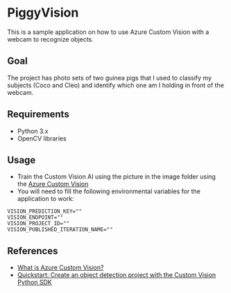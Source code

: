 # PiggyVision

This is a sample application on how to use Azure Custom Vision with a webcam to recognize objects.

## Goal

The project has photo sets of two guinea pigs that I used to classify my subjects (Coco and Cleo) and identify which one am I holding in front of the webcam.

## Requirements
- Python 3.x
- OpenCV libraries

## Usage
- Train the Custom Vision AI using the picture in the image folder using the [Azure Custom Vision](https://www.customvision.ai/)
- You will need to fill the following environmental variables for the application to work:

```
VISION_PREDICTION_KEY=""
VISION_ENDPOINT=""
VISION_PROJECT_ID=""
VISION_PUBLISHED_ITERATION_NAME=""
```

## References
- [What is Azure Custom Vision?](https://docs.microsoft.com/en-us/azure/cognitive-services/custom-vision-service/home)
- [Quickstart: Create an object detection project with the Custom Vision Python SDK](https://docs.microsoft.com/en-us/azure/cognitive-services/custom-vision-service/python-tutorial-od)